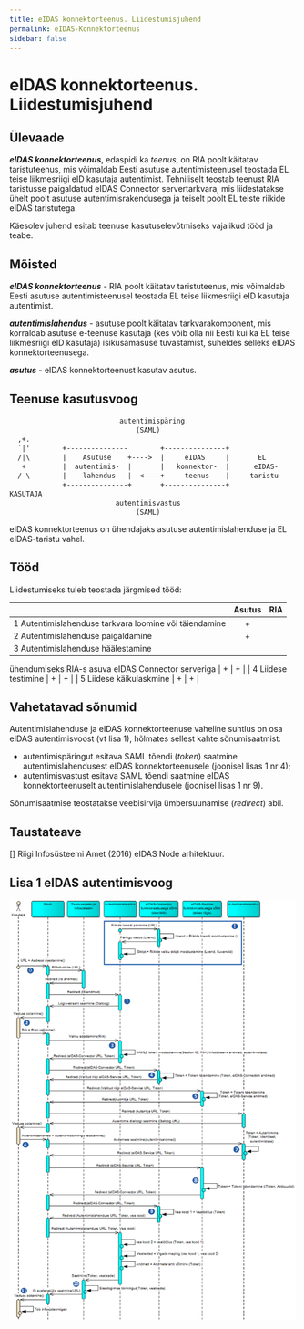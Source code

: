 ```yaml
---
title: eIDAS konnektorteenus. Liidestumisjuhend
permalink: eIDAS-Konnektorteenus
sidebar: false
---
```


# eIDAS konnektorteenus. Liidestumisjuhend

## Ülevaade

***eIDAS konnektorteenus***, edaspidi ka _teenus_, on RIA poolt käitatav taristuteenus, mis võimaldab Eesti asutuse autentimisteenusel teostada EL teise liikmesriigi eID kasutaja autentimist. Tehniliselt teostab teenust RIA taristusse paigaldatud eIDAS Connector servertarkvara, mis liidestatakse ühelt poolt asutuse autentimisrakendusega ja teiselt poolt EL teiste riikide eIDAS taristutega.

Käesolev juhend esitab teenuse kasutuselevõtmiseks vajalikud tööd ja teabe.

## Mõisted

***eIDAS konnektorteenus*** - RIA poolt käitatav taristuteenus, mis võimaldab Eesti asutuse autentimisteenusel teostada EL teise liikmesriigi eID kasutaja autentimist. 

***autentimislahendus*** - asutuse poolt käitatav tarkvarakomponent, mis korraldab asutuse e-teenuse kasutaja (kes võib olla nii Eesti kui ka EL teise liikmesriigi eID kasutaja) isikusamasuse tuvastamist, suheldes selleks eIDAS konnektorteenusega.

***asutus*** - eIDAS konnektorteenust kasutav asutus.

## Teenuse kasutusvoog

```
                           autentimispäring
                               (SAML)
  ,+.
  `|'        +---------------        +---------------+
  /|\        |    Asutuse    +---->  |     eIDAS     |       EL
   +         |  autentimis-  |       |   konnektor-  |      eIDAS-
  / \        |    lahendus   |  <----+     teenus    |     taristu
             +---------------+       +---------------+
KASUTAJA
                          autentimisvastus
                               (SAML)
```

eIDAS konnektorteenus on ühendajaks asutuse autentimislahenduse ja EL eIDAS-taristu vahel.

## Tööd

Liidestumiseks tuleb teostada järgmised tööd:

|    |  Asutus | RIA |
|----------------------------------|:------------:|:---------------:|
|  1  Autentimislahenduse tarkvara loomine või täiendamine |  +  |   |
|  2  Autentimislahenduse paigaldamine | + |   |
|  3  Autentimislahenduse häälestamine
ühendumiseks RIA-s asuva eIDAS Connector
serveriga | + | + |
| 4 Liidese testimine | + | + |
| 5 Liidese käikulaskmine | + | + |

## Vahetatavad sõnumid

Autentimislahenduse ja eIDAS konnektorteenuse vaheline suhtlus on osa eIDAS autentimisvoost (vt lisa 1), hõlmates sellest kahte sõnumisaatmist:

- autentimispäringut esitava SAML tõendi (_token_) saatmine autentimislahendusest eIDAS konnektorteenusele (joonisel lisas 1 nr 4);
- autentimisvastust esitava SAML tõendi saatmine eIDAS konnektorteenuselt autentimislahendusele (joonisel lisas 1 nr 9).

Sõnumisaatmise teostatakse veebisirvija ümbersuunamise (_redirect_) abil.


## Taustateave

[] Riigi Infosüsteemi Amet (2016) eIDAS Node arhitektuur.

## Lisa 1 eIDAS autentimisvoog

![](img/Autentimisvoog.PNG)







